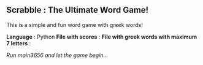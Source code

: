 ##  **Scrabble** : The Ultimate Word Game!
This is a simple and fun word game with greek words!

**Language** : Python
**File with scores** :
**File with greek words with maximum 7 letters** :

*Run main3656 and let the game begin...*

